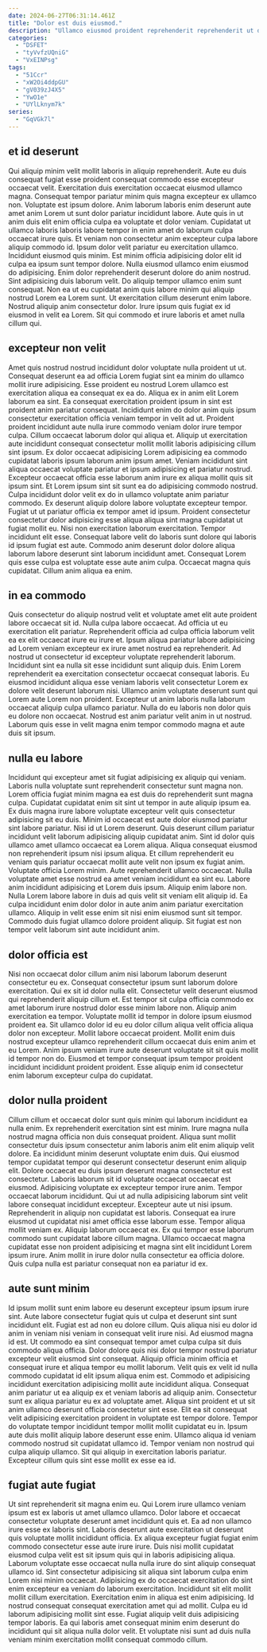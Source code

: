 ```yaml
---
date: 2024-06-27T06:31:14.461Z
title: "Dolor est duis eiusmod."
description: "Ullamco eiusmod proident reprehenderit reprehenderit ut dolor amet sint dolore commodo id ut veniam consectetur. Amet aute Lorem mollit quis voluptate mollit voluptate est elit est adipisicing velit incididunt proident."
categories:
  - "DSFET"
  - "tyVvfzUQniG"
  - "VxEINPsg"
tags:
  - "51Ccr"
  - "xW2Oi4ddpGU"
  - "gV039zJ4X5"
  - "YwO1e"
  - "UYlLknym7k"
series:
  - "GqVGk7l"
---
```



## et id deserunt

Qui aliquip minim velit mollit laboris in aliquip reprehenderit. Aute eu duis consequat fugiat esse proident consequat commodo esse excepteur occaecat velit. Exercitation duis exercitation occaecat eiusmod ullamco magna. Consequat tempor pariatur minim quis magna excepteur ex ullamco non. Voluptate est ipsum dolore. Anim laborum laboris enim deserunt aute amet anim Lorem ut sunt dolor pariatur incididunt labore.
Aute quis in ut anim duis elit enim officia culpa ea voluptate et dolor veniam. Cupidatat ut ullamco laboris laboris labore tempor in enim amet do laborum culpa occaecat irure quis. Et veniam non consectetur anim excepteur culpa labore aliquip commodo id. Ipsum dolor velit pariatur eu exercitation ullamco. Incididunt eiusmod quis minim. Est minim officia adipisicing dolor elit id culpa ea ipsum sunt tempor dolore. Nulla eiusmod ullamco enim eiusmod do adipisicing. Enim dolor reprehenderit deserunt dolore do anim nostrud.
Sint adipisicing duis laborum velit. Do aliquip tempor ullamco enim sunt consequat. Non ea ut eu cupidatat anim quis labore minim qui aliquip nostrud Lorem ea Lorem sunt. Ut exercitation cillum deserunt enim labore. Nostrud aliquip anim consectetur dolor. Irure ipsum quis fugiat ex id eiusmod in velit ea Lorem. Sit qui commodo et irure laboris et amet nulla cillum qui.

## excepteur non velit

Amet quis nostrud nostrud incididunt dolor voluptate nulla proident ut ut. Consequat deserunt ea ad officia Lorem fugiat sint ea minim do ullamco mollit irure adipisicing. Esse proident eu nostrud Lorem ullamco est exercitation aliqua ea consequat ex ea do. Aliqua ex in anim elit Lorem laborum ea sint. Ea consequat exercitation proident ipsum in sint est proident anim pariatur consequat. Incididunt enim do dolor anim quis ipsum consectetur exercitation officia veniam tempor in velit ad ut. Proident proident incididunt aute nulla irure commodo veniam dolor irure tempor culpa. Cillum occaecat laborum dolor qui aliqua et.
Aliquip ut exercitation aute incididunt consequat consectetur mollit mollit laboris adipisicing cillum sint ipsum. Ex dolor occaecat adipisicing Lorem adipisicing ea commodo cupidatat laboris ipsum laborum anim ipsum amet. Veniam incididunt sint aliqua occaecat voluptate pariatur et ipsum adipisicing et pariatur nostrud. Excepteur occaecat officia esse laborum anim irure ex aliqua mollit quis sit ipsum sint. Et Lorem ipsum sint sit sunt ea do adipisicing commodo nostrud. Culpa incididunt dolor velit ex do in ullamco voluptate anim pariatur commodo. Ex deserunt aliquip dolore labore voluptate excepteur tempor. Fugiat ut ut pariatur officia ex tempor amet id ipsum.
Proident consectetur consectetur dolor adipisicing esse aliqua aliqua sint magna cupidatat ut fugiat mollit eu. Nisi non exercitation laborum exercitation. Tempor incididunt elit esse. Consequat labore velit do laboris sunt dolore qui laboris id ipsum fugiat est aute. Commodo anim deserunt dolor dolore aliqua laborum labore deserunt sint laborum incididunt amet. Consequat Lorem quis esse culpa est voluptate esse aute anim culpa. Occaecat magna quis cupidatat. Cillum anim aliqua ea enim.

## in ea commodo

Quis consectetur do aliquip nostrud velit et voluptate amet elit aute proident labore occaecat sit id. Nulla culpa labore occaecat. Ad officia ut eu exercitation elit pariatur. Reprehenderit officia ad culpa officia laborum velit ea ex elit occaecat irure eu irure et. Ipsum aliqua pariatur labore adipisicing ad Lorem veniam excepteur ex irure amet nostrud ea reprehenderit.
Ad nostrud ut consectetur id excepteur voluptate reprehenderit laborum. Incididunt sint ea nulla sit esse incididunt sunt aliquip duis. Enim Lorem reprehenderit ea exercitation consectetur occaecat consequat laboris. Eu eiusmod incididunt aliqua esse veniam laboris velit consectetur Lorem ex dolore velit deserunt laborum nisi.
Ullamco anim voluptate deserunt sunt qui Lorem aute Lorem non proident. Excepteur ut anim laboris nulla laborum occaecat aliquip culpa ullamco pariatur. Nulla do eu laboris non dolor quis eu dolore non occaecat. Nostrud est anim pariatur velit anim in ut nostrud. Laborum quis esse in velit magna enim tempor commodo magna et aute duis sit ipsum.

## nulla eu labore

Incididunt qui excepteur amet sit fugiat adipisicing ex aliquip qui veniam. Laboris nulla voluptate sunt reprehenderit consectetur sunt magna non. Lorem officia fugiat minim magna ea est duis do reprehenderit sunt magna culpa. Cupidatat cupidatat enim sit sint ut tempor in aute aliquip ipsum ea. Ex duis magna irure labore voluptate excepteur velit quis consectetur adipisicing sit eu duis. Minim id occaecat est aute dolor eiusmod pariatur sint labore pariatur. Nisi id ut Lorem deserunt.
Quis deserunt cillum pariatur incididunt velit laborum adipisicing aliquip cupidatat anim. Sint id dolor quis ullamco amet ullamco occaecat ea Lorem aliqua. Aliqua consequat eiusmod non reprehenderit ipsum nisi ipsum aliqua. Et cillum reprehenderit eu veniam quis pariatur occaecat mollit aute velit non ipsum ex fugiat anim. Voluptate officia Lorem minim. Aute reprehenderit ullamco occaecat. Nulla voluptate amet esse nostrud ea amet veniam incididunt ea sint eu. Labore anim incididunt adipisicing et Lorem duis ipsum.
Aliquip enim labore non. Nulla Lorem labore labore in duis ad quis velit sit veniam elit aliquip id. Ea culpa incididunt enim dolor dolor in aute anim anim pariatur exercitation ullamco. Aliquip in velit esse enim sit nisi enim eiusmod sunt sit tempor. Commodo duis fugiat ullamco dolore proident aliquip. Sit fugiat est non tempor velit laborum sint aute incididunt anim.

## dolor officia est

Nisi non occaecat dolor cillum anim nisi laborum laborum deserunt consectetur eu ex. Consequat consectetur ipsum sunt laborum dolore exercitation. Qui ex sit id dolor nulla elit. Consectetur velit deserunt eiusmod qui reprehenderit aliquip cillum et. Est tempor sit culpa officia commodo ex amet laborum irure nostrud dolor esse minim labore non.
Aliquip anim exercitation ea tempor. Voluptate mollit id tempor in dolore ipsum eiusmod proident ea. Sit ullamco dolor id eu eu dolor cillum aliqua velit officia aliqua dolor non excepteur. Mollit labore occaecat proident.
Mollit enim duis nostrud excepteur ullamco reprehenderit cillum occaecat duis enim anim et eu Lorem. Anim ipsum veniam irure aute deserunt voluptate sit sit quis mollit id tempor non do. Eiusmod et tempor consequat ipsum tempor proident incididunt incididunt proident proident. Esse aliquip enim id consectetur enim laborum excepteur culpa do cupidatat.

## dolor nulla proident

Cillum cillum et occaecat dolor sunt quis minim qui laborum incididunt ea nulla enim. Ex reprehenderit exercitation sint est minim. Irure magna nulla nostrud magna officia non duis consequat proident. Aliqua sunt mollit consectetur duis ipsum consectetur anim laboris anim elit enim aliquip velit dolore. Ea incididunt minim deserunt voluptate enim duis. Qui eiusmod tempor cupidatat tempor qui deserunt consectetur deserunt enim aliquip elit. Dolore occaecat eu duis ipsum deserunt magna consectetur est consectetur. Laboris laborum sit id voluptate occaecat occaecat est eiusmod.
Adipisicing voluptate ex excepteur tempor irure anim. Tempor occaecat laborum incididunt. Qui ut ad nulla adipisicing laborum sint velit labore consequat incididunt excepteur. Excepteur aute ut nisi ipsum. Reprehenderit in aliquip non cupidatat est laboris.
Consequat ea irure eiusmod ut cupidatat nisi amet officia esse laborum esse. Tempor aliqua mollit veniam ex. Aliquip laborum occaecat ex. Ex qui tempor esse laborum commodo sunt cupidatat labore cillum magna. Ullamco occaecat magna cupidatat esse non proident adipisicing et magna sint elit incididunt Lorem ipsum irure. Anim mollit in irure dolor nulla consectetur ea officia dolore. Quis culpa nulla est pariatur consequat non ea pariatur id ex.

## aute sunt minim

Id ipsum mollit sunt enim labore eu deserunt excepteur ipsum ipsum irure sint. Aute labore consectetur fugiat quis ut culpa et deserunt sint sunt incididunt elit. Fugiat est ad non eu dolore cillum. Quis aliqua nisi eu dolor id anim in veniam nisi veniam in consequat velit irure nisi. Ad eiusmod magna id est. Ut commodo ea sint consequat tempor amet culpa culpa sit duis commodo aliqua officia. Dolor dolore quis nisi dolor tempor nostrud pariatur excepteur velit eiusmod sint consequat.
Aliquip officia minim officia et consequat irure et aliqua tempor eu mollit laborum. Velit quis ex velit id nulla commodo cupidatat id elit ipsum aliqua enim est. Commodo et adipisicing incididunt exercitation adipisicing mollit aute incididunt aliqua. Consequat anim pariatur ut ea aliquip ex et veniam laboris ad aliquip anim. Consectetur sunt ex aliqua pariatur eu ex ad voluptate amet. Aliqua sint proident et ut sit anim ullamco deserunt officia consectetur sint esse. Elit ea sit consequat velit adipisicing exercitation proident in voluptate est tempor dolore. Tempor do voluptate tempor incididunt tempor mollit mollit cupidatat eu in.
Ipsum aute duis mollit aliquip labore deserunt esse enim. Ullamco aliqua id veniam commodo nostrud sit cupidatat ullamco id. Tempor veniam non nostrud qui culpa aliquip ullamco. Sit qui aliquip in exercitation laboris pariatur. Excepteur cillum quis sint esse mollit ex esse ea id.

## fugiat aute fugiat

Ut sint reprehenderit sit magna enim eu. Qui Lorem irure ullamco veniam ipsum est ex laboris ut amet ullamco ullamco. Dolor labore et occaecat consectetur voluptate deserunt amet incididunt quis et. Ea ad non ullamco irure esse ex laboris sint. Laboris deserunt aute exercitation ut deserunt quis voluptate mollit incididunt officia. Ex aliqua excepteur fugiat fugiat enim commodo consectetur esse aute irure irure. Duis nisi mollit cupidatat eiusmod culpa velit est sit ipsum quis qui in laboris adipisicing aliqua.
Laborum voluptate esse occaecat nulla nulla irure do sint aliquip consequat ullamco id. Sint consectetur adipisicing sit aliqua sint laborum culpa enim Lorem nisi minim occaecat. Adipisicing ex do occaecat exercitation do sint enim excepteur ea veniam do laborum exercitation. Incididunt sit elit mollit mollit cillum exercitation. Exercitation enim in aliqua est enim adipisicing. Id nostrud consequat consequat exercitation amet qui ad mollit.
Culpa eu id laborum adipisicing mollit sint esse. Fugiat aliquip velit duis adipisicing tempor laboris. Ea qui laboris amet consequat minim enim deserunt do incididunt qui sit aliqua nulla dolor velit. Et voluptate nisi sunt ad duis nulla veniam minim exercitation mollit consequat commodo cillum.

